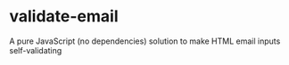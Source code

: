 validate-email
==============

A pure JavaScript (no dependencies) solution to make HTML email inputs self-validating
